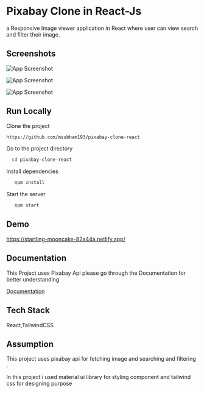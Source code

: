 
# Pixabay Clone in React-Js
a Responsive Image viewer application in React where user can view search and filter their image.





## Screenshots

![App Screenshot](https://firebasestorage.googleapis.com/v0/b/imageinfirebase-8d1a1.appspot.com/o/Screenshot%202023-01-09%20at%204.34.30%20PM.png?alt=media&token=6fbf1337-005e-449d-8f83-dd9e124d83c3)


![App Screenshot](https://firebasestorage.googleapis.com/v0/b/imageinfirebase-8d1a1.appspot.com/o/Screenshot%202023-01-09%20at%204.34.42%20PM.png?alt=media&token=638a22d4-99f9-4190-bc32-15e07b1bfa0b)


![App Screenshot](https://firebasestorage.googleapis.com/v0/b/imageinfirebase-8d1a1.appspot.com/o/Screenshot%202023-01-09%20at%204.35.01%20PM.png?alt=media&token=7b701192-bcf8-4e31-bb6c-d29fe9a208c7)
## Run Locally

Clone the project

```bash
https://github.com/msubham193/pixabay-clone-react
```

Go to the project directory

```bash
  cd pixabay-clone-react
```

Install dependencies

```bash
   npm install
```

Start the server

```bash
   npm start
```


## Demo

https://startling-mooncake-82a44a.netlify.app/


## Documentation

This Project uses Pixabay Api please go through the Documentation for better understanding

[Documentation](https://pixabay.com/api/docs/)


## Tech Stack

 React,TailwindCSS

 



## Assumption

This project uses pixabay api for fetching image and searching and filtering .

In this project i used material ui library for styling component and tailwind css for designing purpose
